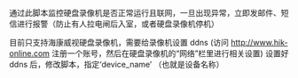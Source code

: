 通过此脚本监控硬盘录像机是否正常运行且联网，一旦出现异常，立即发邮件、短信进行报警（防止有人拉电闸后入室，或者硬盘录像机停机）

目前只支持海康威视硬盘录像机，需要给录像机设置 ddns (访问 http://www.hik-online.com 注册一个账号，然后在硬盘录像机的“网络”栏里进行相关设置)
设置好 ddns 后，修改脚本，指定‘device_name’ （也就是设备名称）